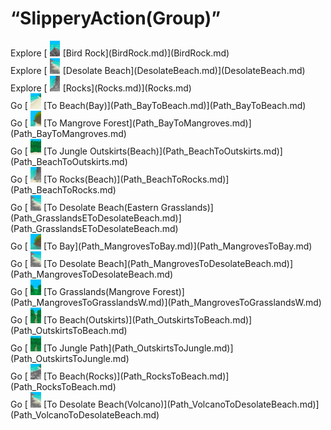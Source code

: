 # “SlipperyAction(Group)”  
<div style="display:inline-block"><div class="gamedatalist" style="text-align:left;min-width:200px;min-height:0px;">Explore [<div style="width:25px;display:inline-block;text-align:center"><img decoding="async" src="../wiki/Sprite/PointyRock.png" href="a.md" style="max-width:25px;max-height:25px;"></div>[Bird Rock](BirdRock.md)](BirdRock.md)</div><div class="gamedatalist" style="text-align:left;min-width:200px;min-height:0px;">Explore [<div style="width:25px;display:inline-block;text-align:center"><img decoding="async" src="../wiki/Sprite/DesolateBeach.png" href="a.md" style="max-width:25px;max-height:25px;"></div>[Desolate Beach](DesolateBeach.md)](DesolateBeach.md)</div><div class="gamedatalist" style="text-align:left;min-width:200px;min-height:0px;">Explore [<div style="width:25px;display:inline-block;text-align:center"><img decoding="async" src="../wiki/Sprite/RockyBeach.png" href="a.md" style="max-width:25px;max-height:25px;"></div>[Rocks](Rocks.md)](Rocks.md)</div><div class="gamedatalist" style="text-align:left;min-width:200px;min-height:0px;">Go [<div style="width:25px;display:inline-block;text-align:center"><img decoding="async" src="../wiki/Sprite/Beach.png" href="a.md" style="max-width:25px;max-height:25px;"></div>[To Beach(Bay)](Path_BayToBeach.md)](Path_BayToBeach.md)</div><div class="gamedatalist" style="text-align:left;min-width:200px;min-height:0px;">Go [<div style="width:25px;display:inline-block;text-align:center"><img decoding="async" src="../wiki/Sprite/MangrovesFromBeach.png" href="a.md" style="max-width:25px;max-height:25px;"></div>[To Mangrove Forest](Path_BayToMangroves.md)](Path_BayToMangroves.md)</div><div class="gamedatalist" style="text-align:left;min-width:200px;min-height:0px;">Go [<div style="width:25px;display:inline-block;text-align:center"><img decoding="async" src="../wiki/Sprite/JunglePatch.png" href="a.md" style="max-width:25px;max-height:25px;"></div>[To Jungle Outskirts(Beach)](Path_BeachToOutskirts.md)](Path_BeachToOutskirts.md)</div><div class="gamedatalist" style="text-align:left;min-width:200px;min-height:0px;">Go [<div style="width:25px;display:inline-block;text-align:center"><img decoding="async" src="../wiki/Sprite/RockyPath.png" href="a.md" style="max-width:25px;max-height:25px;"></div>[To Rocks(Beach)](Path_BeachToRocks.md)](Path_BeachToRocks.md)</div><div class="gamedatalist" style="text-align:left;min-width:200px;min-height:0px;">Go [<div style="width:25px;display:inline-block;text-align:center"><img decoding="async" src="../wiki/Sprite/DesolateBeach.png" href="a.md" style="max-width:25px;max-height:25px;"></div>[To Desolate Beach(Eastern Grasslands)](Path_GrasslandsEToDesolateBeach.md)](Path_GrasslandsEToDesolateBeach.md)</div><div class="gamedatalist" style="text-align:left;min-width:200px;min-height:0px;">Go [<div style="width:25px;display:inline-block;text-align:center"><img decoding="async" src="../wiki/Sprite/MangrovesToBeach.png" href="a.md" style="max-width:25px;max-height:25px;"></div>[To Bay](Path_MangrovesToBay.md)](Path_MangrovesToBay.md)</div><div class="gamedatalist" style="text-align:left;min-width:200px;min-height:0px;">Go [<div style="width:25px;display:inline-block;text-align:center"><img decoding="async" src="../wiki/Sprite/DesolateBeach.png" href="a.md" style="max-width:25px;max-height:25px;"></div>[To Desolate Beach](Path_MangrovesToDesolateBeach.md)](Path_MangrovesToDesolateBeach.md)</div><div class="gamedatalist" style="text-align:left;min-width:200px;min-height:0px;">Go [<div style="width:25px;display:inline-block;text-align:center"><img decoding="async" src="../wiki/Sprite/GrasslandsPath.png" href="a.md" style="max-width:25px;max-height:25px;"></div>[To Grasslands(Mangrove Forest)](Path_MangrovesToGrasslandsW.md)](Path_MangrovesToGrasslandsW.md)</div><div class="gamedatalist" style="text-align:left;min-width:200px;min-height:0px;">Go [<div style="width:25px;display:inline-block;text-align:center"><img decoding="async" src="../wiki/Sprite/PathOutskirtToBeach.png" href="a.md" style="max-width:25px;max-height:25px;"></div>[To Beach(Outskirts)](Path_OutskirtsToBeach.md)](Path_OutskirtsToBeach.md)</div><div class="gamedatalist" style="text-align:left;min-width:200px;min-height:0px;">Go [<div style="width:25px;display:inline-block;text-align:center"><img decoding="async" src="../wiki/Sprite/JunglePath.png" href="a.md" style="max-width:25px;max-height:25px;"></div>[To Jungle Path](Path_OutskirtsToJungle.md)](Path_OutskirtsToJungle.md)</div><div class="gamedatalist" style="text-align:left;min-width:200px;min-height:0px;">Go [<div style="width:25px;display:inline-block;text-align:center"><img decoding="async" src="../wiki/Sprite/BeachPath.png" href="a.md" style="max-width:25px;max-height:25px;"></div>[To Beach(Rocks)](Path_RocksToBeach.md)](Path_RocksToBeach.md)</div><div class="gamedatalist" style="text-align:left;min-width:200px;min-height:0px;">Go [<div style="width:25px;display:inline-block;text-align:center"><img decoding="async" src="../wiki/Sprite/DesolateBeach.png" href="a.md" style="max-width:25px;max-height:25px;"></div>[To Desolate Beach(Volcano)](Path_VolcanoToDesolateBeach.md)](Path_VolcanoToDesolateBeach.md)</div></div>  
  


<script>document.title="“SlipperyAction(Group)” - Card Survival Wiki";</script>